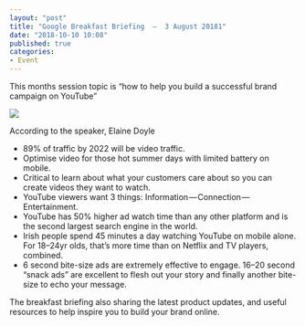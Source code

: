 ```yaml
---
layout: "post"
title: "Google Breakfast Briefing  —  3 August 20181"
date: "2018-10-10 10:08"
published: true
categories:
- Event
---
```


This months session topic is “how to help you build a successful brand campaign on YouTube”

![](https://2.bp.blogspot.com/-B-tfih7UGys/W4FbU7ynHAI/AAAAAAAACW0/8TpZ9nPg4dA2iE0D0zt4G-dp20Cp791OQCLcBGAs/s1600/38300951_10156000439234335_3961047427120627712_n.jpg)

According to the speaker, Elaine Doyle

- 89% of traffic by 2022 will be video traffic. 
- Optimise video for those hot summer days with limited battery on mobile. 
- Critical to learn about what your customers care about so you can create videos they want to watch.
- YouTube viewers want 3 things: Information — Connection — Entertainment.
- YouTube has 50% higher ad watch time than any other platform and is the second largest search engine in the world. 
- Irish people spend 45 minutes a day watching YouTube on mobile alone. For 18–24yr olds, that’s more time than on Netflix and TV players, combined. 
- 6 second bite-size ads are extremely effective to engage. 16–20 second “snack ads” are excellent to flesh out your story and finally another bite-size to echo your message.

The breakfast briefing also sharing the latest product updates, and useful resources to help inspire you to build your brand online.